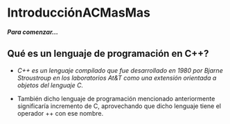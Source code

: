 # IntroducciónACMasMas

**_Para comenzar..._**

## Qué es un lenguaje de programación en C++?

- _C++ es un lenguaje compilado que fue desarrollado en 1980 por Bjarne Stroustroup en los laboratorios At&T como una extensión orientada a objetos del lenguaje C._

- También dicho lenguaje de programación mencionado anteriormente significaría incremento de C, aprovechando que dicho lenguaje tiene el operador ++ con ese nombre.
